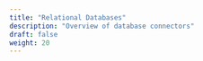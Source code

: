```yaml
---
title: "Relational Databases"
description: "Overview of database connectors"
draft: false
weight: 20
---
```


